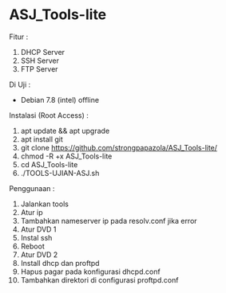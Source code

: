 # ASJ_Tools-lite

Fitur :
1. DHCP Server
2. SSH Server
3. FTP Server

Di Uji :
- Debian 7.8 (intel) offline

Instalasi (Root Access) :
1. apt update && apt upgrade
2. apt install git
3. git clone https://github.com/strongpapazola/ASJ_Tools-lite/
4. chmod -R +x ASJ_Tools-lite
5. cd ASJ_Tools-lite
6. ./TOOLS-UJIAN-ASJ.sh

Penggunaan :
1. Jalankan tools
2. Atur ip
3. Tambahkan nameserver ip pada resolv.conf jika error
4. Atur DVD 1
5. Instal ssh
6. Reboot
7. Atur DVD 2
8. Install dhcp dan proftpd
9. Hapus pagar pada konfigurasi dhcpd.conf
10. Tambahkan direktori di configurasi proftpd.conf
